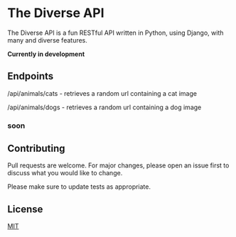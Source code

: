 # The Diverse API

The Diverse API is a fun RESTful API written in Python, using Django, with many and diverse features.

**Currently in development**

## Endpoints

/api/animals/cats - retrieves a random url containing a cat image

/api/animals/dogs - retrieves a random url containing a dog image

### soon

## Contributing
Pull requests are welcome. For major changes, please open an issue first to discuss what you would like to change.

Please make sure to update tests as appropriate.

## License
[MIT](https://choosealicense.com/licenses/mit/)
